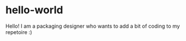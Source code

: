 # hello-world

Hello!
I am a packaging designer who wants to add a bit of coding to my repetoire :)
